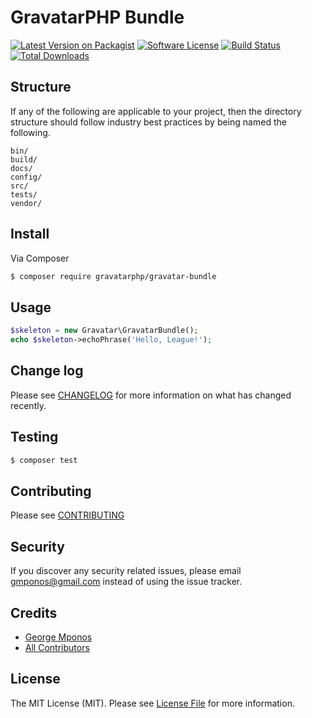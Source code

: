 # GravatarPHP Bundle

[![Latest Version on Packagist][ico-version]][link-packagist]
[![Software License][ico-license]](LICENSE.md)
[![Build Status][ico-travis]][link-travis]
[![Total Downloads][ico-downloads]][link-downloads]

## Structure

If any of the following are applicable to your project, then the directory structure should follow industry best practices by being named the following.

```
bin/        
build/
docs/
config/
src/
tests/
vendor/
```


## Install

Via Composer

``` bash
$ composer require gravatarphp/gravatar-bundle
```

## Usage

``` php
$skeleton = new Gravatar\GravatarBundle();
echo $skeleton->echoPhrase('Hello, League!');
```

## Change log

Please see [CHANGELOG](CHANGELOG.md) for more information on what has changed recently.

## Testing

``` bash
$ composer test
```

## Contributing

Please see [CONTRIBUTING](CONTRIBUTING.md)

## Security

If you discover any security related issues, please email gmponos@gmail.com instead of using the issue tracker.

## Credits

- [George Mponos][link-author]
- [All Contributors][link-contributors]

## License

The MIT License (MIT). Please see [License File](LICENSE.md) for more information.

[ico-version]: https://img.shields.io/packagist/v/gravatarphp/gravatar-bundle.svg?style=flat-square
[ico-license]: https://img.shields.io/badge/license-MIT-brightgreen.svg?style=flat-square
[ico-travis]: https://img.shields.io/travis/gravatarphp/gravatar-bundle/master.svg?style=flat-square
[ico-downloads]: https://img.shields.io/packagist/dt/gravatarphp/gravatar-bundle.svg?style=flat-square

[link-packagist]: https://packagist.org/packages/gravatarphp/gravatar-bundle
[link-travis]: https://travis-ci.org/gravatarphp/gravatar-bundle
[link-downloads]: https://packagist.org/packages/gravatarphp/gravatar-bundle
[link-author]: https://github.com/gmponos
[link-contributors]: ../../contributors
